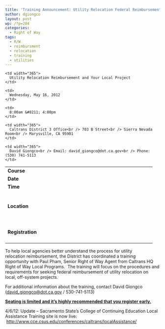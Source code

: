 ```yaml
---
title: 'Training Announcement: Utility Relocation Federal Reimbursement'
author: dgiongco
layout: post
wp: /?p=284
categories:
  - Right of Way
tags:
  - R/W
  - reimbursment
  - relocation
  - training
  - utilities
---
```

<table width="464" border="0" cellspacing="0" cellpadding="0">
  <col width="99" /> <col width="365" /> <tr>
    <td width="99" height="25">
      <strong>Course</strong>
    </td>
    
    <td width="365">
      Utility Relocation Reimbursement and Your Local Project
    </td>
  </tr>
  
  <tr>
    <td height="25">
      <strong>Date</strong>
    </td>
    
    <td>
      Wednesday, May 16, 2012
    </td>
  </tr>
  
  <tr>
    <td height="25">
      <strong>Time</strong>
    </td>
    
    <td>
      8:00am &#8211; 4:00pm
    </td>
  </tr>
  
  <tr>
    <td height="99">
      <strong>Location</strong>
    </td>
    
    <td width="365">
      Caltrans District 3 Office<br /> 703 B Street<br /> Sierra Nevada Room<br /> Marysville, CA 95901
    </td>
  </tr>
  
  <tr>
    <td height="70">
      <strong>Registration</strong>
    </td>
    
    <td width="365">
      David Giongco<br /> Email: david_giongco@dot.ca.gov<br /> Phone: (530) 741-5113
    </td>
  </tr>
</table>

To help local agencies better understand the process for utility relocation reimbursement, the District has coordinated a training opportunity with Paul Pham, Senior Right of Way Agent from Caltrans HQ Right of Way Local Programs.  The training will focus on the procedures and requirements for seeking federal reimbursement of utility relocation on local, off-system projects.

For additional information about the training, contact David Giongco (david_giongco@dot.ca.gov / 530-741-5113)

<span style="text-decoration:underline;"><strong>Seating is limited and it&#8217;s highly recommended that you register early.</strong></span>

4/6/12: Update &#8211; Sacramento State&#8217;s College of Continuing Education Local Assistance Training site is now live:  http://www.cce.csus.edu/conferences/caltrans/localAssistance/
